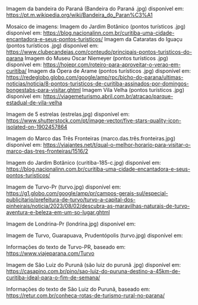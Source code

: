 Imagem da bandeira do Paraná (Bandeira do Paraná .jpg) disponível em: https://pt.m.wikipedia.org/wiki/Bandeira_do_Paran%C3%A1


Mosaico de imagens:
 Imagem do Jardim Botânico (pontos turísticos .jpg) disponível em: https://blog.nacionalinn.com.br/curitiba-uma-cidade-encantadora-e-seus-pontos-turisticos/
 Imagem da Cataratas do Iguaçu (pontos turísticos .jpg) disponível em: https://www.clubecandeias.com/conteudo/principais-pontos-turisticos-do-parana
Imagem do Museu Oscar Niemeyer (pontos turísticos .jpg) disponível em: https://hojepr.com/roteiro-para-aproveitar-o-verao-em-curitiba/
Imagem da Ópera de Arame (pontos turísticos .jpg) disponível em: https://redeglobo.globo.com/google/amp/rpc/bicho-do-parana/ultimas-noticias/noticia/8-pontos-turisticos-de-curitiba-assinados-por-domingos-bongestabs-para-visitar.ghtml
Imagem Vila Velha (pontos turísticos .jpg) disponível em: https://viagemeturismo.abril.com.br/atracao/parque-estadual-de-vila-velha

Imagem de 5 estrelas (estrelas.jpg) disponível em: https://www.shutterstock.com/pt/image-vector/five-stars-quality-icon-isolated-on-1902457864

Imagem do Marco das Três Fronteiras (marco.das.três.fronteiras.jpg) disponível em: 
https://viajantes.net/t/qual-o-melhor-horario-para-visitar-o-marco-das-tres-fronteiras/1516/2

Imagem do Jardim Botânico (curitiba-185-c.jpg) disponível em: 
https://blog.nacionalinn.com.br/curitiba-uma-cidade-encantadora-e-seus-pontos-turisticos/

Imagem de Turvo-Pr (turvo.jpg) disponível em: 
https://g1.globo.com/google/amp/pr/campos-gerais-sul/especial-publicitario/prefeitura-de-turvo/turvo-a-capital-dos-pinheirais/noticia/2023/08/02/descubra-as-maravilhas-naturais-de-turvo-aventura-e-beleza-em-um-so-lugar.ghtml

Imagem de Londrina-Pr (londrina.jpg) disponível em: 

Imagem de Turvo, Guarapuava, Prudentópolis (turvo.jpg) disponível em: 

Informações do texto de Turvo-PR, baseado em: https://www.viajeparana.com/Turvo

Imagem de São Luiz do Purunã (são luiz do purunã .jpg) disponível em: https://casapino.com.br/pino/sao-luiz-do-puruna-destino-a-45km-de-curitiba-ideal-para-o-fim-de-semana/

Informações do texto de São Luiz do Purunã, baseado em: https://retur.com.br/conheca-rotas-de-turismo-rural-no-parana/











